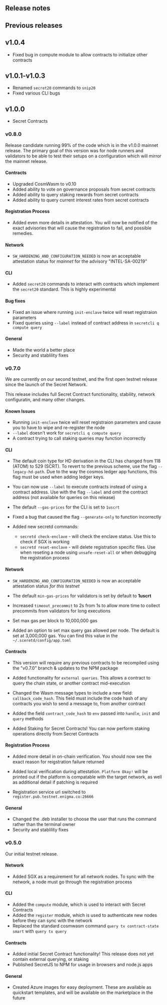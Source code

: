 ## Release notes

## Previous releases

## v1.0.4

- Fixed bug in compute module to allow contracts to initialize other contracts

## v1.0.1-v1.0.3

- Renamed `secret20` commands to `snip20` 
- Fixed various CLI bugs

## v1.0.0

- Secret Contracts

### v0.8.0

Release candidate running 99% of the code which is in the v1.0.0 mainnet release. The primary goal of this version was for node runners and validators 
to be able to test their setups on a configuration which will mirror the mainnet release.

#### Contracts

- Upgraded CosmWasm to v0.10
- Added ability to vote on governance proposals from secret contracts
- Added ability to query staking rewards from secret contracts
- Added ability to query current interest rates from secret contracts

#### Registration Process

- Added even more details in attestation. You will now be notified of the exact advisories that will cause the registration to fail, and possible remedies.

#### Network

- `SW_HARDENING_AND_CONFIGURATION_NEEDED` is now an acceptable attestation status for _mainnet_ for the advisory "INTEL-SA-00219"

#### CLI

- Added `secret20` commands to interact with contracts which implement the `secret20` standard. This is highly experimental

#### Bug fixes

- Fixed an issue where running `init-enclave` twice will reset registraion parameters
- Fixed queries using `--label` instead of contract address in `secretcli q compute query`

#### General

- Made the world a better place
- Security and stablility fixes

### v0.7.0

We are currently on our second testnet, and the first open testnet release since the launch of the Secret Network.

This release includes full Secret Contract functionality, stability, network configuratin, and many other changes.

#### Known Issues

- Running `init-enclave` twice will reset registraion parameters and cause you to have to wipe and re-register the node
- `--label` doesn't work for `secretcli q compute query`
- A contract trying to call staking queries may function incorrectly 

#### CLI

- The default coin type for HD derivation in the CLI has changed from 118 (ATOM) to 529 (SCRT). To revert to the previous scheme,
  use the flag `--legacy-hd-path`. Due to the way the cosmos ledger app functions, this flag must be used when adding ledger keys.

- You can now use `--label` to execute contracts instead of using a contract address. Use with the flag `--label` and omit the contract address
  (not available for queries on this release)

- The default `--gas-prices` for the CLI is set to `1uscrt`

- Fixed a bug that caused the flag `--generate-only` to function incorrectly

- Added new secretd commands:
  - `secretd check-enclave` - will check the enclave status. Use this to check if SGX is working
  - `secretd reset-enclave` - will delete registration specific files. Use when reseting a node using `unsafe-reset-all` or when debugging the registration process

#### Network

- `SW_HARDENING_AND_CONFIGURATION_NEEDED` is now an acceptable attestation status _for this testnet_

- The default `min-gas-prices` for validators is set by default to **1uscrt**

- Increased `timeout_precommit` to 2s from 1s to allow more time to collect precommits from validators for long executions

- Set max gas per block to 10,000,000 gas

- Added an option to set max query gas allowed per node. The default is set at 3,000,000 gas. You can find this value in the `~/.sceretd/config/app.toml`

#### Contracts

- This version will require any previous contracts to be recompiled using the "v0.7.0" branch & updates to the NPM package

- Added functionality for `external queries`. This allows a contract to query the chain state, or another contract mid-execution

- Changed the Wasm message types to include a new field: `callback_code_hash`. This field must include the code hash of
  any contracts you wish to send a message to, from another contract
  
- Added the field `contract_code_hash` to `env` passed into `handle`, `init` and `query` methods

- Added Staking for Secret Contracts! You can now perform staking operations directly from Secret Contracts

#### Registration Process

- Added more detail in on-chain verification. You should now see the exact reason for reigstration failure returned

- Added local verification during attestation. `Platform Okay!` will be printed out if the platform is compatable with the
  target network, as well as additional detail if patching is required

- Registration service url switched to `register.pub.testnet.enigma.co:26666`

#### General

- Changed the .deb installer to choose the user that runs the command rather than the terminal owner
- Security and stablility fixes

### v0.5.0

Our initial testnet release.

#### Network

- Added SGX as a requirement for all network nodes. To sync with the network, a node must go through the registration process

#### CLI

- Added the `compute` module, which is used to interact with Secret Contracts
- Added the `register` module, which is used to authenticate new nodes before they can sync with the network
- Replaced the standard cosmwasm command `query tx contract-state smart` with `query tx query`

#### Contracts

- Added initial Secret Contract functionality! This release does not yet contain external querying, or staking
- Published SecretJS to NPM for usage in browsers and node.js apps

#### General

- Created Azure images for easy deployment. These are available as quickstart templates, and will be available on the marketplace in the future
